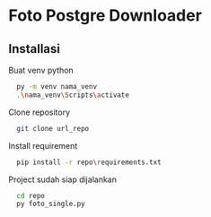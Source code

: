 
# Foto Postgre Downloader




## Installasi

Buat venv python

```bash
  py -m venv nama_venv
  .\nama_venv\Scripts\activate
```

Clone repository

```bash
  git clone url_repo
``` 

Install requirement

```bash
  pip install -r repo\requirements.txt
``` 

Project sudah siap dijalankan 

```bash
  cd repo
  py foto_single.py
``` 

